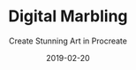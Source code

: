 ---
title: "Digital Marbling"
subtitle: "Create Stunning Art in Procreate"
desc: "This class is all about digital marbling and how to create beautiful abstract pieces of art. The class covers my favourite tools and techniques, and I show you everything – from the basics all the way to how to finish a piece in style."
external_url: https://ttkb.me/digital-marbling
date: "2019-02-20"
image: "img/digital-marbling-thumb.jpg"
background_color: "#111111"
categories: ['Illustration', 'Art']
tags: ['Abstract', 'iPad', 'Procreate']
priority: 8
popular: true
---